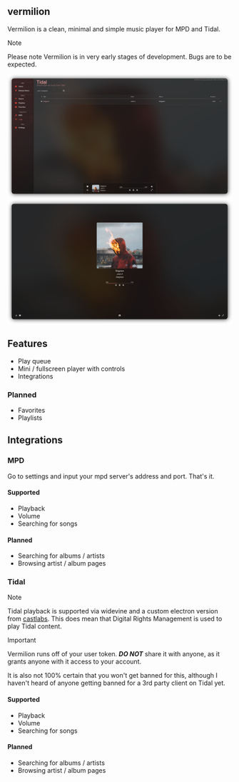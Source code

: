 ## vermilion

Vermilion is a clean, minimal and simple music player for MPD and Tidal.

> [!NOTE]
> Please note Vermilion is in very early stages of development.
> Bugs are to be expected.


![](./assets/ui1.png) <br/>
![](./assets/ui2.png)


## Features

- Play queue
- Mini / fullscreen player with controls
- Integrations

### Planned

- Favorites
- Playlists


## Integrations

### MPD

Go to settings and input your mpd server's address and port. That's it.

#### Supported

- Playback
- Volume
- Searching for songs

#### Planned

- Searching for albums / artists
- Browsing artist / album pages

### Tidal

> [!NOTE]
> Tidal playback is supported via widevine and a custom electron version from [castlabs](https://github.com/castlabs/electron-releases).
> This does mean that Digital Rights Management is used to play Tidal content.

> [!IMPORTANT]
> Vermilion runs off of your user token. ***DO NOT*** share it with anyone, as it grants anyone with it access to your account.
>
> It is also not 100% certain that you won't get banned for this, although I haven't heard of anyone getting banned for a 3rd party client on Tidal yet.

#### Supported

- Playback
- Volume
- Searching for songs

#### Planned

- Searching for albums / artists
- Browsing artist / album pages

